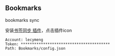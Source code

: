 ## Bookmarks
bookmarks sync

安装[书签同步 插件](https://chrome.google.com/webstore/detail/%E4%B9%A6%E7%AD%BE%E5%90%8C%E6%AD%A5/fbcbemgibdnpboehnfcnkegefaomnlbk?utm_source=chrome-ntp-icon)，点击插件icon

```
Account: lecymeng
Token: ****************************************
Path: Bookmarks/config.json
```
